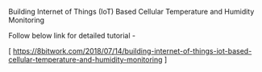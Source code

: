 Building Internet of Things (IoT) Based Cellular Temperature and Humidity Monitoring

Follow below link for detailed tutorial -   

[ https://8bitwork.com/2018/07/14/building-internet-of-things-iot-based-cellular-temperature-and-humidity-monitoring ]

